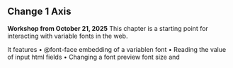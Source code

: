 ## Change 1 Axis

**Workshop from October 21, 2025**
This chapter is a starting point for interacting with variable fonts in the web.

It features
• @font-face embedding of a variablen font
• Reading the value of input html fields 
• Changing a font preview font size and